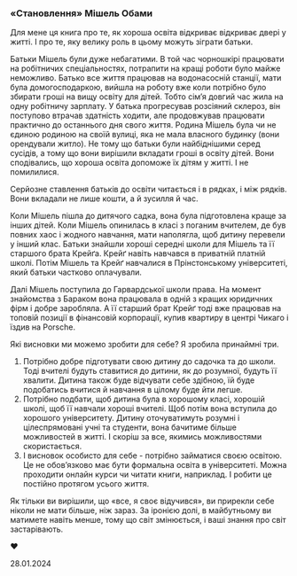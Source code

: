 ### «Становлення» Мішель Обами

Для мене ця книга про те, як хороша освіта відкриває відкриває двері у житті. І про те, яку велику роль в цьому можуть зіграти батьки.

Батьки Мішель були дуже небагатими. В той час чорношкірі працювати на робітничих спеціальностях, потрапити на кращі роботи було майже неможливо. Батько все життя працював на водонасосній станції, мати була домогосподаркою, вийшла на роботу вже коли потрібно було збирати гроші на вищу освіту для дітей. Тобто сімʼя довгий час жила на одну робітничу зарплату. У батька прогресував розсіяний склероз, він поступово втрачав здатність ходити, але продовжував працювати практично до останнього дня свого життя. Родина Мішель була чи не єдиною родиною на своїй вулиці, яка не мала власного будинку (вони орендували житло). Не тому що батьки були найбіднішими серед сусідів, а тому що вони вирішили вкладати гроші в освіту дітей. Вони сподівались, що хороша освіта допоможе їх дітям у житті. І не помилилися.

Серйозне ставлення батьків до освіти читається і в рядках, і між рядків. Вони вкладали не лише кошти, а й зусилля й час.

Коли Мішель пішла до дитячого садка, вона була підготовлена краще за інших дітей. Коли Мішель опинилась в класі з поганим вчителем, де був повних хаос і жодного навчання, мати наполягла, щоб дитину перевели у інший клас. Батьки знайшли хороші середні школи для Мішель та її старшого брата Крейґа. Крейґ навіть навчався в приватній платній школі. Потім Мішель та Крейґ навчалися в Прінстонському університеті, який батьки частково оплачували.

Далі Мішель поступила до Гарвардської школи права. На момент знайомства з Бараком вона працювала в одній з кращих юридичних фірм і добре заробляла. А її старший брат Крейґ тоді вже працював на топовій позиції в фінансовій корпорації, купив квартиру в центрі Чикаго і їздив на Porsche.

Які висновки ми можемо зробити для себе? Я зробила принаймні три.

1. Потрібно добре підготувати свою дитину до садочка та до школи. Тоді вчителі будуть ставитися до дитини, як до розумної, будуть її хвалити. Дитина також буде відчувати себе здібною, їй буде подобатись вчитися й навчання в цілому буде йти легше.
2. Потрібно подбати, щоб дитина була в хорошому класі, хорошій школі, щоб її навчали хороші вчителі. Щоб потім вона вступила до хорошого університету. Дитину оточуватимуть розумні і цілеспрямовані учні та студенти, вона бачитиме більше можливостей в житті. І скоріш за все, якимись можливостями скористається.
3. І висновок особисто для себе - потрібно займатися своєю освітою. Це не обовʼязково має бути формальна освіта в університеті. Можна проходити онлайн курси чи читати книги, наприклад. І робити це постійно протягом усього життя.

Як тільки ви вирішили, що «все, я своє відучився», ви прирекли себе ніколи не мати більше, ніж зараз. За іронією долі, в майбутньому ви матимете навіть менше, тому що світ змінюється, і ваші знання про світ застарівають.

♥️

28.01.2024

